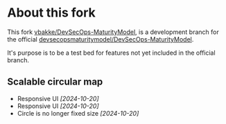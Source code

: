 # About this fork
This fork [vbakke/DevSecOps-MaturityModel](https://github.com/vbakke/DevSecOps-MaturityModel), is a development branch for the official [devsecopsmaturitymodel/DevSecOps-MaturityModel](https://github.com/devsecopsmaturitymodel/DevSecOps-MaturityModel).

It's purpose is to be a test bed for features not yet included in the official branch.

## Scalable circular map
 - Responsive UI *[2024-10-20]*
 - Responsive UI *[2024-10-20]*
 - Circle is no longer fixed size *[2024-10-20]*
